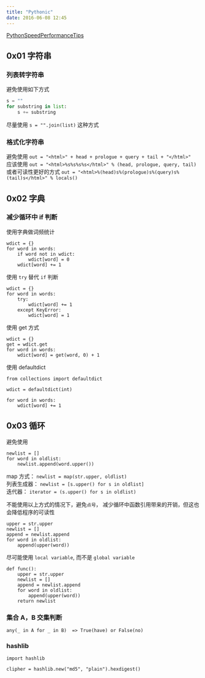 ```yaml
---
title: "Pythonic"
date: 2016-06-08 12:45
---
```


[PythonSpeedPerformanceTips][1]

## 0x01 字符串

### 列表转字符串

避免使用如下方式

```python
s = ""
for substring in list:
    s += substring
```
尽量使用 `s = "".join(list)` 这种方式

### 格式化字符串

避免使用 `out = "<html>" + head + prologue + query + tail + "</html>"`    
应该使用 `out = "<html>%s%s%s%s</html>" % (head, prologue, query, tail)`    
或者可读性更好的方式 `out = "<html>%(head)s%(prologue)s%(query)s%(tail)s</html>" % locals()`

## 0x02 字典

### 减少循环中 if 判断

使用字典做词频统计

```
wdict = {}
for word in words:
    if word not in wdict:
        wdict[word] = 0
    wdict[word] += 1
```

使用 `try` 替代 `if` 判断

```
wdict = {}
for word in words:
    try:
        wdict[word] += 1
    except KeyError:
        wdict[word] = 1
```     

使用 get 方式

```
wdict = {}
get = wdict.get
for word in words:
    wdict[word] = get(word, 0) + 1
```

使用 defaultdict

```
from collections import defaultdict

wdict = defaultdict(int)

for word in words:
    wdict[word] += 1
```

## 0x03 循环

避免使用

```
newlist = []
for word in oldlist:
    newlist.append(word.upper())
```

map 方式：  `newlist = map(str.upper, oldlist)`    
列表生成器： `newlist = [s.upper() for s in oldlist]`    
迭代器：    `iterator = (s.upper() for s in oldlist)`

不能使用以上方式的情况下，避免`点号`， 减少循环中函数引用带来的开销，但这也会降低程序的可读性

```
upper = str.upper
newlist = []
append = newlist.append
for word in oldlist:
    append(upper(word))
```

尽可能使用 `local variable`, 而不是 `global variable`

```
def func():
    upper = str.upper
    newlist = []
    append = newlist.append
    for word in oldlist:
        append(upper(word))
    return newlist
```



### 集合 A，B 交集判断

```
any(_ in A for _ in B)  => True(have) or False(no)
```

### hashlib

```
import hashlib

clipher = hashlib.new("md5", "plain").hexdigest()
```


[1]: https://wiki.python.org/moin/PythonSpeed/PerformanceTips